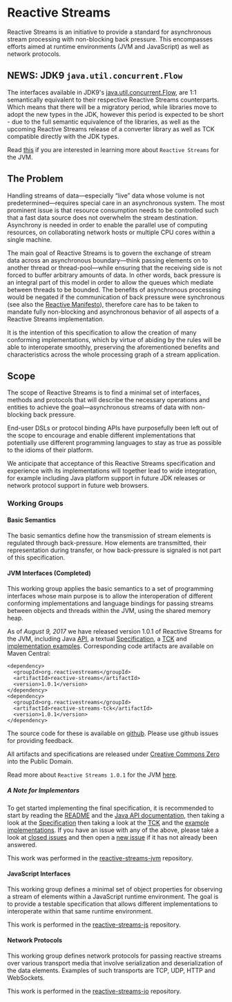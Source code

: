 # Reactive Streams

Reactive Streams is an initiative to provide a standard for asynchronous stream processing with non-blocking back pressure. This encompasses efforts aimed at runtime environments (JVM and JavaScript) as well as network protocols.

## NEWS: JDK9 `java.util.concurrent.Flow`

The interfaces available in JDK9's [java.util.concurrent.Flow](https://docs.oracle.com/javase/9/docs/api/java/util/concurrent/Flow.html), are 1:1 semantically equivalent to their respective Reactive Streams counterparts. Which means that there will be a migratory period, while libraries move to adopt the new types in the JDK, however this period is expected to be short - due to the full semantic equivalence of the libraries, as well as the upcoming Reactive Streams release of a converter library as well as TCK compatible directly with the JDK types.

Read [this](https://github.com/reactive-streams/reactive-streams-jvm/blob/v1.0.1/README.md) if you are interested in learning more about `Reactive Streams` for the JVM.

## The Problem

Handling streams of data—especially “live” data whose volume is not predetermined—requires special care in an asynchronous system. The most prominent issue is that resource consumption needs to be controlled such that a fast data source does not overwhelm the stream destination. Asynchrony is needed in order to enable the parallel use of computing resources, on collaborating network hosts or multiple CPU cores within a single machine.

The main goal of Reactive Streams is to govern the exchange of stream data across an asynchronous boundary—think passing elements on to another thread or thread-pool—while ensuring that the receiving side is not forced to buffer arbitrary amounts of data. In other words, back pressure is an integral part of this model in order to allow the queues which mediate between threads to be bounded. The benefits of asynchronous processing would be negated if the communication of back pressure were synchronous (see also the [Reactive Manifesto](http://reactivemanifesto.org/)), therefore care has to be taken to mandate fully non-blocking and asynchronous behavior of all aspects of a Reactive Streams implementation.

It is the intention of this specification to allow the creation of many conforming implementations, which by virtue of abiding by the rules will be able to interoperate smoothly, preserving the aforementioned benefits and characteristics across the whole processing graph of a stream application.

## Scope

The scope of Reactive Streams is to find a minimal set of interfaces, methods and protocols that will describe the necessary operations and entities to achieve the goal—asynchronous streams of data with non-blocking back pressure.

End-user DSLs or protocol binding APIs have purposefully been left out of the scope to encourage and enable different implementations that potentially use different programming languages to stay as true as possible to the idioms of their platform.

We anticipate that acceptance of this Reactive Streams specification and experience with its implementations will together lead to wide integration, for example including Java platform support in future JDK releases or network protocol support in future web browsers.

### Working Groups

#### Basic Semantics

The basic semantics define how the transmission of stream elements is regulated through back-pressure. How elements are transmitted, their representation during transfer, or how back-pressure is signaled is not part of this specification.

#### JVM Interfaces (Completed)

This working group applies the basic semantics to a set of programming interfaces whose main purpose is to allow the interoperation of different conforming implementations and language bindings for passing streams between objects and threads within the JVM, using the shared memory heap.

As of *August 9, 2017* we have released version 1.0.1 of Reactive Streams for the JVM, including Java [API](/reactive-streams-1.0.1-javadoc), a textual [Specification](https://github.com/reactive-streams/reactive-streams-jvm/blob/v1.0.1/README.md#specification), a [TCK](/reactive-streams-tck-1.0.1-javadoc) and [implementation examples](/reactive-streams-examples-1.0.1-javadoc). Corresponding code artifacts are available on Maven Central:

    <dependency>
      <groupId>org.reactivestreams</groupId>
      <artifactId>reactive-streams</artifactId>
      <version>1.0.1</version>
    </dependency>
    <dependency>
      <groupId>org.reactivestreams</groupId>
      <artifactId>reactive-streams-tck</artifactId>
      <version>1.0.1</version>
    </dependency>

The source code for these is available on [github](https://github.com/reactive-streams/reactive-streams-jvm/tree/v1.0.1). Please use github issues for providing feedback.

All artifacts and specifications are released under [Creative Commons Zero](http://creativecommons.org/publicdomain/zero/1.0) into the Public Domain.

Read more about `Reactive Streams 1.0.1` for the JVM [here](announce-1.0.1).

##### A Note for Implementors

To get started implementing the final specification, it is recommended to start by reading the [README](https://github.com/reactive-streams/reactive-streams-jvm/blob/v1.0.1/README.md) and the [Java API documentation](/reactive-streams-1.0.1-javadoc), then taking a look at the [Specification](https://github.com/reactive-streams/reactive-streams-jvm/blob/v1.0.1/README.md#specification) then taking a look at the [TCK](https://github.com/reactive-streams/reactive-streams-jvm/tree/v1.0.1/tck) and the [example implementations](https://github.com/reactive-streams/reactive-streams-jvm/tree/v1.0.1/examples/src/main/java/org/reactivestreams/example/unicast). If you have an issue with any of the above, please take a look at [closed issues](https://github.com/reactive-streams/reactive-streams-jvm/issues?page=1&state=closed) and then open a [new issue](https://github.com/reactive-streams/reactive-streams-jvm/issues/new) if it has not already been answered.

This work was performed in the [reactive-streams-jvm](https://github.com/reactive-streams/reactive-streams-jvm/) repository.

#### JavaScript Interfaces

This working group defines a minimal set of object properties for observing a stream of elements within a JavaScript runtime environment. The goal is to provide a testable specification that allows different implementations to interoperate within that same runtime environment.

This work is performed in the [reactive-streams-js](https://github.com/reactive-streams/reactive-streams-js/) repository.

#### Network Protocols

This working group defines network protocols for passing reactive streams over various transport media that involve serialization and deserialization of the data elements. Examples of such transports are TCP, UDP, HTTP and WebSockets.

This work is performed in the [reactive-streams-io](https://github.com/reactive-streams/reactive-streams-io/) repository.

